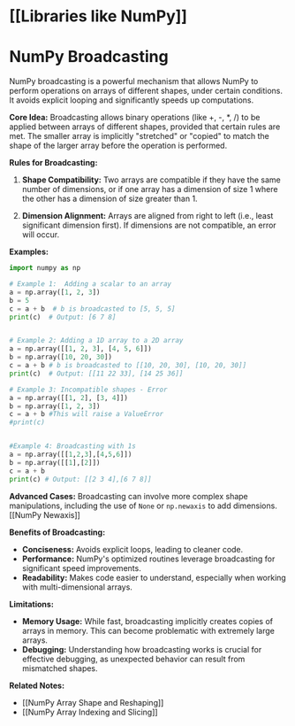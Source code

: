 # [[Libraries like NumPy]]
# NumPy Broadcasting

NumPy broadcasting is a powerful mechanism that allows NumPy to perform operations on arrays of different shapes, under certain conditions.  It avoids explicit looping and significantly speeds up computations.

**Core Idea:** Broadcasting allows binary operations (like +, -, *, /) to be applied between arrays of different shapes, provided that certain rules are met.  The smaller array is implicitly "stretched" or "copied" to match the shape of the larger array before the operation is performed.


**Rules for Broadcasting:**

1. **Shape Compatibility:** Two arrays are compatible if they have the same number of dimensions, or if one array has a dimension of size 1 where the other has a dimension of size greater than 1.

2. **Dimension Alignment:**  Arrays are aligned from right to left (i.e., least significant dimension first).  If dimensions are not compatible, an error will occur.


**Examples:**

```python
import numpy as np

# Example 1:  Adding a scalar to an array
a = np.array([1, 2, 3])
b = 5
c = a + b  # b is broadcasted to [5, 5, 5]
print(c)  # Output: [6 7 8]


# Example 2: Adding a 1D array to a 2D array
a = np.array([[1, 2, 3], [4, 5, 6]])
b = np.array([10, 20, 30])
c = a + b # b is broadcasted to [[10, 20, 30], [10, 20, 30]]
print(c)  # Output: [[11 22 33], [14 25 36]]

# Example 3: Incompatible shapes - Error
a = np.array([[1, 2], [3, 4]])
b = np.array([1, 2, 3])
c = a + b #This will raise a ValueError
#print(c)


#Example 4: Broadcasting with 1s
a = np.array([[1,2,3],[4,5,6]])
b = np.array([[1],[2]])
c = a + b
print(c) # Output: [[2 3 4],[6 7 8]]

```

**Advanced Cases:**  Broadcasting can involve more complex shape manipulations, including the use of `None` or `np.newaxis` to add dimensions.  [[NumPy Newaxis]]


**Benefits of Broadcasting:**

* **Conciseness:**  Avoids explicit loops, leading to cleaner code.
* **Performance:**  NumPy's optimized routines leverage broadcasting for significant speed improvements.
* **Readability:**  Makes code easier to understand, especially when working with multi-dimensional arrays.

**Limitations:**

* **Memory Usage:**  While fast, broadcasting implicitly creates copies of arrays in memory. This can become problematic with extremely large arrays.
* **Debugging:**  Understanding how broadcasting works is crucial for effective debugging, as unexpected behavior can result from mismatched shapes.

**Related Notes:**

* [[NumPy Array Shape and Reshaping]]
* [[NumPy Array Indexing and Slicing]]


